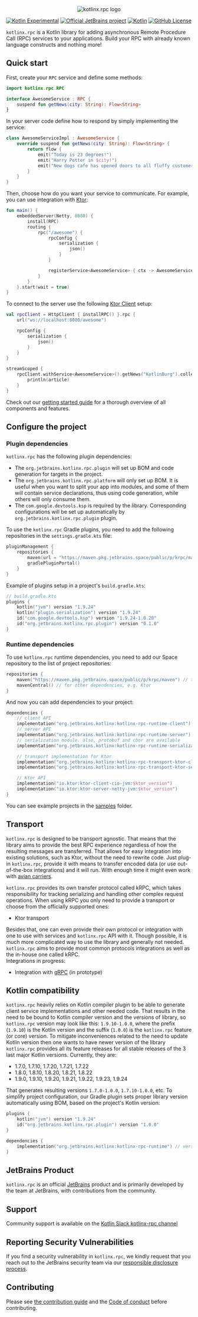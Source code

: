 <div align="center">
    <picture>
        <source media="(prefers-color-scheme: dark)" srcset="https://raw.githubusercontent.com/kotlin/kotlinx-rpc/main/.github/images/logo_dark.png">
        <img alt="kotlinx.rpc logo" src="https://raw.githubusercontent.com/kotlin/kotlinx-rpc/main/.github/images/logo_light.png">
    </picture>
</div>

[![Kotlin Experimental](https://kotl.in/badges/experimental.svg)](https://kotlinlang.org/docs/components-stability.html)
[![Official JetBrains project](http://jb.gg/badges/official.svg)](https://confluence.jetbrains.com/display/ALL/JetBrains+on+GitHub)
[![Kotlin](https://img.shields.io/badge/kotlin-1.7.0--1.9.24-blue.svg?logo=kotlin)](http://kotlinlang.org)
[![GitHub License](https://img.shields.io/badge/license-Apache%20License%202.0-blue.svg?style=flat)](http://www.apache.org/licenses/LICENSE-2.0)

[//]: # ([![TeamCity build]&#40;https://img.shields.io/teamcity/build/s/Build_kRPC_All.svg?server=http%3A%2F%2Fkrpc.teamcity.com&#41;]&#40;https://teamcity.jetbrains.com/viewType.html?buildTypeId=Build_kRPC_All&guest=1&#41;)

`kotlinx.rpc` is a Kotlin library for adding asynchronous Remote Procedure Call (RPC) services to your applications. 
Build your RPC with already known language constructs and nothing more!

## Quick start

First, create your `RPC` service and define some methods:
```kotlin
import kotlinx.rpc.RPC

interface AwesomeService : RPC {
    suspend fun getNews(city: String): Flow<String>
}
```
In your server code define how to respond by simply implementing the service:
```kotlin
class AwesomeServiceImpl : AwesomeService {
    override suspend fun getNews(city: String): Flow<String> {
        return flow { 
            emit("Today is 23 degrees!")
            emit("Harry Potter in $city!")
            emit("New dogs cafe has opened doors to all fluffy customers!")
        }
    }
}
```
Then, choose how do you want your service to communicate. For example, you can use integration with [Ktor](https://ktor.io/):

```kotlin
fun main() {
    embeddedServer(Netty, 8080) {
        install(RPC)
        routing {
            rpc("/awesome") {
                rpcConfig {
                    serialization {
                        json()
                    }
                }

                registerService<AwesomeService> { ctx -> AwesomeServiceImpl(ctx) }
            }
        }
    }.start(wait = true)
}
```
To connect to the server use the following [Ktor Client](https://ktor.io/docs/create-client.html) setup:
```kotlin
val rpcClient = HttpClient { installRPC() }.rpc {
    url("ws://localhost:8080/awesome")

    rpcConfig {
        serialization {
            json()
        }
    }
}

streamScoped {
    rpcClient.withService<AwesomeService>().getNews("KotlinBurg").collect { article ->
        println(article)
    }
}
```

Check out our [getting started guide](https://kotlin.github.io/kotlinx-rpc) for a thorough overview of all components and features.

## Configure the project

### Plugin dependencies

`kotlinx.rpc` has the following plugin dependencies:
- The `org.jetbrains.kotlinx.rpc.plugin` will set up BOM and code generation for targets in the project.
- The `org.jetbrains.kotlinx.rpc.platform` will only set up BOM. It is useful when you want to split your app into modules, 
and some of them will contain service declarations, thus using code generation, while others will only consume them.
- The `com.google.devtools.ksp` is required by the library. Corresponding configurations will be set up automatically by `org.jetbrains.kotlinx.rpc.plugin` plugin.

To use the `kotlinx.rpc` Gradle plugins, you need to add the following repositories in the `settings.gradle.kts` file:
```kotlin
pluginManagement {
    repositories {
        maven(url = "https://maven.pkg.jetbrains.space/public/p/krpc/maven") // todo update repo link
        gradlePluginPortal()
    }
}
```
Example of plugins setup in a project's `build.gradle.kts`:
```kotlin
// build.gradle.kts
plugins {
    kotlin("jvm") version "1.9.24"
    kotlin("plugin.serialization") version "1.9.24"
    id("com.google.devtools.ksp") version "1.9.24-1.0.20"
    id("org.jetbrains.kotlinx.rpc.plugin") version "0.1.0"
}
```
### Runtime dependencies
To use `kotlinx.rpc` runtime dependencies, you need to add our Space repository to the list of project repositories: 
```kotlin
repositories {
    maven("https://maven.pkg.jetbrains.space/public/p/krpc/maven") // todo update repo link
    mavenCentral() // for other dependencies, e.g. Ktor
}
```
And now you can add dependencies to your project:
```kotlin
dependencies {
    // client API
    implementation("org.jetbrains.kotlinx:kotlinx-rpc-runtime-client")
    // server API
    implementation("org.jetbrains.kotlinx:kotlinx-rpc-runtime-server") 
    // serialization module. also, protobuf and cbor are available
    implementation("org.jetbrains.kotlinx:kotlinx-rpc-runtime-serialization-json") 

    // transport implementation for Ktor
    implementation("org.jetbrains.kotlinx:kotlinx-rpc-transport-ktor-client")
    implementation("org.jetbrains.kotlinx:kotlinx-rpc-transport-ktor-server")

    // Ktor API
    implementation("io.ktor:ktor-client-cio-jvm:$ktor_version")
    implementation("io.ktor:ktor-server-netty-jvm:$ktor_version")
}
```
You can see example projects in the [samples](samples) folder.

## Transport
`kotlinx.rpc` is designed to be transport agnostic.
That means that the library aims to provide the best RPC experience regardless of how the resulting messages are transferred. 
That allows for easy integration into existing solutions, such as Ktor, without the need to rewrite code.
Just plug-in `kotlinx.rpc`, provide it with means to transfer encoded data (or use out-of-the-box integrations) and it will run.
With enough time it might even work with [avian carriers](https://en.wikipedia.org/wiki/IP_over_Avian_Carriers).

`kotlinx.rpc` provides its own transfer protocol called kRPC, which takes responsibility for tracking serializing and handling other complex request operations.
When using kRPC you only need to provide a transport or choose from the officially supported ones:
- Ktor transport

Besides that, one can even provide their own protocol or integration with one to use with services and `kotlinx.rpc` API with it.
Though possible, it is much more complicated way to use the library and generally not needed. 
`kotlinx.rpc` aims to provide most common protocols integrations as well as the in-house one called kRPC.  
Integrations in progress:
- Integration with [gRPC](https://grpc.io/)  (in prototype)

## Kotlin compatibility
`kotlinx.rpc` heavily relies on Kotlin compiler plugin to be able to generate client service implementations and other needed code.
That results in the need to be bound to Kotlin compiler version and the versions of library,
so `kotlinx.rpc` version may look like this: `1.9.10-1.0.0`, where the prefix (`1.9.10`) is the Kotlin version and the suffix (`1.0.0`) is the `kotlinx.rpc` feature (or core) version.
To mitigate inconveniences related to the need to update Kotlin version then one wants to have newer version of the library
`kotlinx.rpc` provides all its feature releases for all stable releases of the 3 last major Kotlin versions. Currently, they are:
- 1.7.0, 1.7.10, 1.7.20, 1.7.21, 1.7.22
- 1.8.0, 1.8.10, 1.8.20, 1.8.21, 1.8.22
- 1.9.0, 1.9.10, 1.9.20, 1.9.21, 1.9.22, 1.9.23, 1.9.24

That generates resulting versions `1.7.0-1.0.0`, `1.7.10-1.0.0`, etc.
To simplify project configuration, our Gradle plugin sets proper library version automatically using BOM, based on the project's Kotlin version:
```kotlin
plugins {
    kotlin("jvm") version "1.9.24"
    id("org.jetbrains.kotlinx.rpc.plugin") version "1.0.0"
}

dependencies {
    implementation("org.jetbrains.kotlinx:kotlinx-rpc-runtime") // version is 1.9.24-1.0.0 is set by Gradle plugin
}
```

## JetBrains Product

`kotlinx.rpc` is an official [JetBrains](https://jetbrains.com) product and is primarily developed by the team at JetBrains, with
contributions from the community.

[//]: # (## Documentation)

[//]: # (TODO: add docs site and most useful links)

## Support 

Community support is available on the [Kotlin Slack kotlinx-rpc channel](https://kotlinlang.slack.com/archives/C072YJ3Q91V)

## Reporting Security Vulnerabilities

If you find a security vulnerability in `kotlinx.rpc`, we kindly request that you reach out to the JetBrains security team via
our [responsible disclosure process](https://www.jetbrains.com/legal/terms/responsible-disclosure.html).

## Contributing

Please see [the contribution guide](CONTRIBUTING.md) and the [Code of conduct](CODE_OF_CONDUCT.md) before contributing.
